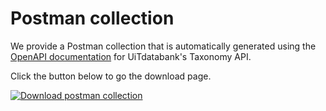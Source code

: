 # Postman collection

We provide a Postman collection that is automatically generated using the [OpenAPI documentation](openapi.md) for UiTdatabank's Taxonomy API. 

Click the button below to go the download page.

<!-- focus: false -->

[![Download postman collection](https://postman.publiq.be/postman-download.svg)](https://postman.publiq.be/?api=udb-taxonomy)
